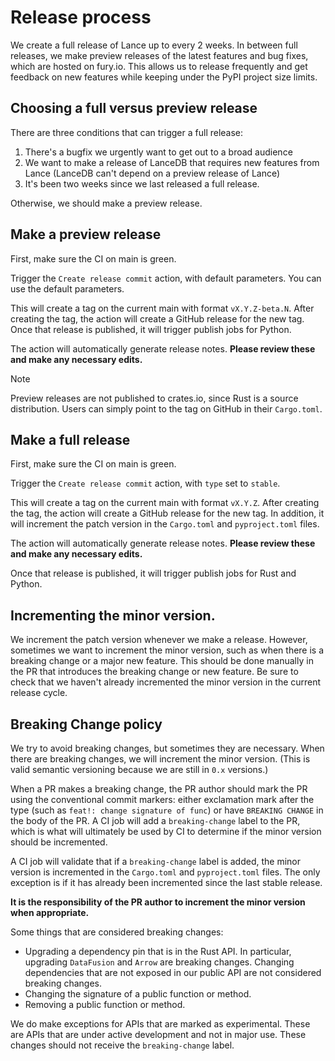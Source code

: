 # Release process

We create a full release of Lance up to every 2 weeks. In between full releases,
we make preview releases of the latest features and bug fixes, which are hosted
on fury.io. This allows us to release frequently and get feedback on new features
while keeping under the PyPI project size limits.

## Choosing a full versus preview release

There are three conditions that can trigger a full release:

1. There's a bugfix we urgently want to get out to a broad audience
2. We want to make a release of LanceDB that requires new features from Lance
   (LanceDB can't depend on a preview release of Lance)
3. It's been two weeks since we last released a full release.

Otherwise, we should make a preview release.

## Make a preview release

First, make sure the CI on main is green.

Trigger the `Create release commit` action, with default parameters. You can
use the default parameters.

This will create a tag on the current main with format `vX.Y.Z-beta.N`. After
creating the tag, the action will create a GitHub release for the new tag.
Once that release is published, it will trigger publish jobs for Python.

The action will automatically generate release notes. **Please review these
and make any necessary edits.**

> [!NOTE]  
> Preview releases are not published to crates.io, since Rust is a source
> distribution. Users can simply point to the tag on GitHub in their `Cargo.toml`.

## Make a full release

First, make sure the CI on main is green.

Trigger the `Create release commit` action, with `type` set to `stable`.

This will create a tag on the current main with format `vX.Y.Z`. After creating
the tag, the action will create a GitHub release for the new tag. In addition,
it will increment the patch version in the `Cargo.toml` and `pyproject.toml` files.

The action will automatically generate release notes. **Please review these
and make any necessary edits.**

Once that release is published, it will trigger publish jobs for Rust and Python.

## Incrementing the minor version.

We increment the patch version whenever we make a release. However, sometimes we
want to increment the minor version, such as when there is a breaking change
or a major new feature. This should be done manually in the PR that introduces
the breaking change or new feature. Be sure to check that we haven't already
incremented the minor version in the current release cycle.


## Breaking Change policy

We try to avoid breaking changes, but sometimes they are necessary. When there
are breaking changes, we will increment the minor version. (This is valid 
semantic versioning because we are still in `0.x` versions.)

When a PR makes a breaking change, the PR author should mark the PR using the 
conventional commit markers: either exclamation mark after the type
(such as `feat!: change signature of func`) or have `BREAKING CHANGE` in the
body of the PR. A CI job will add a `breaking-change` label to the PR, which is
what will ultimately be used by CI to determine if the minor version should be
incremented.

A CI job will validate that if a `breaking-change` label is added, the minor
version is incremented in the `Cargo.toml` and `pyproject.toml` files. The only
exception is if it has already been incremented since the last stable release.

**It is the responsibility of the PR author to increment the minor version when
appropriate.**

Some things that are considered breaking changes:

* Upgrading a dependency pin that is in the Rust API. In particular, upgrading
  `DataFusion` and `Arrow` are breaking changes. Changing dependencies that are
  not exposed in our public API are not considered breaking changes.
* Changing the signature of a public function or method.
* Removing a public function or method.

We do make exceptions for APIs that are marked as experimental. These are APIs
that are under active development and not in major use. These changes should not
receive the `breaking-change` label.
